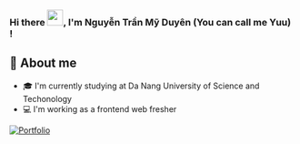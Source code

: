 ### Hi there <img src="https://emojis.slackmojis.com/emojis/images/1531849430/4246/blob-sunglasses.gif?1531849430" width="28"/>, I'm Nguyễn Trần Mỹ Duyên (You can call me Yuu) !

## 📖 About me

* 🎓 I'm currently studying at Da Nang University of Science and Techonology
* 💻 I'm working as a frontend web fresher<br>

<p align="left">
  <a href="https://nt-myduyen.github.io/FrontendWeb/CV/CV1/index1.html"><img alt="Portfolio" title="Portfolio" src="https://img.shields.io/badge/-Portfolio-000000?style=for-the-badge&logo=koding&logoColor=white"/></a>
 </p>
 
 
<!-- - 🔭 I’m currently working on ...
- 🌱 I’m currently learning ...
- 👯 I’m looking to collaborate on ...
- 🤔 I’m looking for help with ...
- 💬 Ask me about ...
- 📫 How to reach me: ...
- 😄 Pronouns: ...
- ⚡ Fun fact: ...
 -->
 <!-- 
## 📈 My Github Stats
<img src="https://github-readme-stats.vercel.app/api?username=nt-myduyen&&show_icons=true&title_color=00ffff&icon_color=cc66ff&text_color=daf7dc&bg_color=1e2731">

## 🔥 My contribution streak

<p align="center">
  <a href="#">
    <img src="https://github-readme-streak-stats.herokuapp.com/?user=nt-myduyen"/>
  </a>
</p> -->
